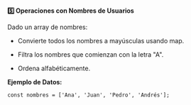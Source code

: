 <strong>5️⃣ Operaciones con Nombres de Usuarios</strong>

Dado un array de nombres:

- Convierte todos los nombres a mayúsculas usando map.

- Filtra los nombres que comienzan con la letra "A".

- Ordena alfabéticamente.

<strong>Ejemplo de Datos:</strong>
```
const nombres = ['Ana', 'Juan', 'Pedro', 'Andrés'];
```